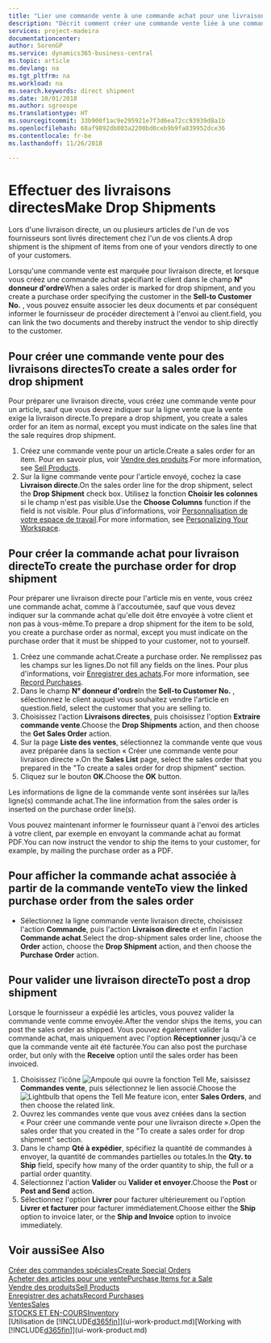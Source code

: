 ```yaml
---
title: "Lier une commande vente à une commande achat pour une livraison directe | Microsoft Docs"
description: "Décrit comment créer une commande vente liée à une commande achat pour permettre la livraison directe du fournisseur au client."
services: project-madeira
documentationcenter: 
author: SorenGP
ms.service: dynamics365-business-central
ms.topic: article
ms.devlang: na
ms.tgt_pltfrm: na
ms.workload: na
ms.search.keywords: direct shipment
ms.date: 10/01/2018
ms.author: sgroespe
ms.translationtype: HT
ms.sourcegitcommit: 33b900f1ac9e295921e7f3d6ea72cc93939d8a1b
ms.openlocfilehash: 68af9892db003a2200bd0ceb9b9fa839952dce36
ms.contentlocale: fr-be
ms.lasthandoff: 11/26/2018

---
```

# <a name="make-drop-shipments"></a><span data-ttu-id="0ff50-103">Effectuer des livraisons directes</span><span class="sxs-lookup"><span data-stu-id="0ff50-103">Make Drop Shipments</span></span>
<span data-ttu-id="0ff50-104">Lors d'une livraison directe, un ou plusieurs articles de l'un de vos fournisseurs sont livrés directement chez l'un de vos clients.</span><span class="sxs-lookup"><span data-stu-id="0ff50-104">A drop shipment is the shipment of items from one of your vendors directly to one of your customers.</span></span>

<span data-ttu-id="0ff50-105">Lorsqu'une commande vente est marquée pour livraison directe, et lorsque vous créez une commande achat spécifiant le client dans le champ **N° donneur d'ordre**</span><span class="sxs-lookup"><span data-stu-id="0ff50-105">When a sales order is marked for drop shipment, and you create a purchase order specifying the customer in the **Sell-to Customer No.**</span></span> <span data-ttu-id="0ff50-106">, vous pouvez ensuite associer les deux documents et par conséquent informer le fournisseur de procéder directement à l'envoi au client.</span><span class="sxs-lookup"><span data-stu-id="0ff50-106">field, you can link the two documents and thereby instruct the vendor to ship directly to the customer.</span></span>

## <a name="to-create-a-sales-order-for-drop-shipment"></a><span data-ttu-id="0ff50-107">Pour créer une commande vente pour des livraisons directes</span><span class="sxs-lookup"><span data-stu-id="0ff50-107">To create a sales order for drop shipment</span></span>
<span data-ttu-id="0ff50-108">Pour préparer une livraison directe, vous créez une commande vente pour un article, sauf que vous devez indiquer sur la ligne vente que la vente exige la livraison directe.</span><span class="sxs-lookup"><span data-stu-id="0ff50-108">To prepare a drop shipment, you create a sales order for an item as normal, except you must indicate on the sales line that the sale requires drop shipment.</span></span>

1. <span data-ttu-id="0ff50-109">Créez une commande vente pour un article.</span><span class="sxs-lookup"><span data-stu-id="0ff50-109">Create a sales order for an item.</span></span> <span data-ttu-id="0ff50-110">Pour en savoir plus, voir [Vendre des produits](sales-how-sell-products.md).</span><span class="sxs-lookup"><span data-stu-id="0ff50-110">For more information, see [Sell Products](sales-how-sell-products.md).</span></span>
2. <span data-ttu-id="0ff50-111">Sur la ligne commande vente pour l'article envoyé, cochez la case **Livraison directe**.</span><span class="sxs-lookup"><span data-stu-id="0ff50-111">On the sales order line for the drop shipment, select the **Drop Shipment** check box.</span></span> <span data-ttu-id="0ff50-112">Utilisez la fonction **Choisir les colonnes** si le champ n'est pas visible.</span><span class="sxs-lookup"><span data-stu-id="0ff50-112">Use the **Choose Columns** function if the field is not visible.</span></span> <span data-ttu-id="0ff50-113">Pour plus d'informations, voir [Personnalisation de votre espace de travail](ui-personalization-user.md).</span><span class="sxs-lookup"><span data-stu-id="0ff50-113">For more information, see [Personalizing Your Workspace](ui-personalization-user.md).</span></span>

## <a name="to-create-the-purchase-order-for-drop-shipment"></a><span data-ttu-id="0ff50-114">Pour créer la commande achat pour livraison directe</span><span class="sxs-lookup"><span data-stu-id="0ff50-114">To create the purchase order for drop shipment</span></span>
<span data-ttu-id="0ff50-115">Pour préparer une livraison directe pour l'article mis en vente, vous créez une commande achat, comme à l'accoutumée, sauf que vous devez indiquer sur la commande achat qu'elle doit être envoyée à votre client et non pas à vous-même.</span><span class="sxs-lookup"><span data-stu-id="0ff50-115">To prepare a drop shipment for the item to be sold, you create a purchase order as normal, except you must indicate on the purchase order that it must be shipped to your customer, not to yourself.</span></span>

1. <span data-ttu-id="0ff50-116">Créez une commande achat.</span><span class="sxs-lookup"><span data-stu-id="0ff50-116">Create a purchase order.</span></span> <span data-ttu-id="0ff50-117">Ne remplissez pas les champs sur les lignes.</span><span class="sxs-lookup"><span data-stu-id="0ff50-117">Do not fill any fields on the lines.</span></span> <span data-ttu-id="0ff50-118">Pour plus d'informations, voir [Enregistrer des achats](purchasing-how-record-purchases.md).</span><span class="sxs-lookup"><span data-stu-id="0ff50-118">For more information, see [Record Purchases](purchasing-how-record-purchases.md).</span></span>
2. <span data-ttu-id="0ff50-119">Dans le champ **N° donneur d'ordre**</span><span class="sxs-lookup"><span data-stu-id="0ff50-119">In the **Sell-to Customer No.**</span></span> <span data-ttu-id="0ff50-120">, sélectionnez le client auquel vous souhaitez vendre l'article en question.</span><span class="sxs-lookup"><span data-stu-id="0ff50-120">field, select the customer that you are selling to.</span></span>
3. <span data-ttu-id="0ff50-121">Choisissez l'action **Livraisons directes**, puis choisissez l'option **Extraire commande vente**.</span><span class="sxs-lookup"><span data-stu-id="0ff50-121">Choose the **Drop Shipments** action, and then choose the **Get Sales Order** action.</span></span>
4. <span data-ttu-id="0ff50-122">Sur la page **Liste des ventes**, sélectionnez la commande vente que vous avez préparée dans la section « Créer une commande vente pour livraison directe ».</span><span class="sxs-lookup"><span data-stu-id="0ff50-122">On the **Sales List** page, select the sales order that you prepared in the "To create a sales order for drop shipment" section.</span></span>
5. <span data-ttu-id="0ff50-123">Cliquez sur le bouton **OK**.</span><span class="sxs-lookup"><span data-stu-id="0ff50-123">Choose the **OK** button.</span></span>

<span data-ttu-id="0ff50-124">Les informations de ligne de la commande vente sont insérées sur la/les ligne(s) commande achat.</span><span class="sxs-lookup"><span data-stu-id="0ff50-124">The line information from the sales order is inserted on the purchase order line(s).</span></span>

<span data-ttu-id="0ff50-125">Vous pouvez maintenant informer le fournisseur quant à l'envoi des articles à votre client, par exemple en envoyant la commande achat au format PDF.</span><span class="sxs-lookup"><span data-stu-id="0ff50-125">You can now instruct the vendor to ship the items to your customer, for example, by mailing the purchase order as a PDF.</span></span>     

## <a name="to-view-the-linked-purchase-order-from-the-sales-order"></a><span data-ttu-id="0ff50-126">Pour afficher la commande achat associée à partir de la commande vente</span><span class="sxs-lookup"><span data-stu-id="0ff50-126">To view the linked purchase order from the sales order</span></span>
* <span data-ttu-id="0ff50-127">Sélectionnez la ligne commande vente livraison directe, choisissez l'action **Commande**, puis l'action **Livraison directe** et enfin l'action **Commande achat**.</span><span class="sxs-lookup"><span data-stu-id="0ff50-127">Select the drop-shipment sales order line, choose the **Order** action, choose the **Drop Shipment** action, and then choose the **Purchase Order** action.</span></span>

## <a name="to-post-a-drop-shipment"></a><span data-ttu-id="0ff50-128">Pour valider une livraison directe</span><span class="sxs-lookup"><span data-stu-id="0ff50-128">To post a drop shipment</span></span>
<span data-ttu-id="0ff50-129">Lorsque le fournisseur a expédié les articles, vous pouvez valider la commande vente comme envoyée.</span><span class="sxs-lookup"><span data-stu-id="0ff50-129">After the vendor ships the items, you can post the sales order as shipped.</span></span> <span data-ttu-id="0ff50-130">Vous pouvez également valider la commande achat, mais uniquement avec l'option **Réceptionner** jusqu'à ce que la commande vente ait été facturée.</span><span class="sxs-lookup"><span data-stu-id="0ff50-130">You can also post the purchase order, but only with the **Receive** option until the sales order has been invoiced.</span></span>

1. <span data-ttu-id="0ff50-131">Choisissez l'icône ![Ampoule qui ouvre la fonction Tell Me](media/ui-search/search_small.png "Dites-moi ce que vous voulez faire"), saisissez **Commandes vente**, puis sélectionnez le lien associé.</span><span class="sxs-lookup"><span data-stu-id="0ff50-131">Choose the ![Lightbulb that opens the Tell Me feature](media/ui-search/search_small.png "Tell me what you want to do") icon, enter **Sales Orders**, and then choose the related link.</span></span>
2. <span data-ttu-id="0ff50-132">Ouvrez les commandes vente que vous avez créées dans la section « Pour créer une commande vente pour une livraison directe ».</span><span class="sxs-lookup"><span data-stu-id="0ff50-132">Open the sales order that you created in the "To create a sales order for drop shipment" section.</span></span>
3. <span data-ttu-id="0ff50-133">Dans le champ **Qté à expédier**, spécifiez la quantité de commandes à envoyer, la quantité de commandes partielles ou totales.</span><span class="sxs-lookup"><span data-stu-id="0ff50-133">In the **Qty. to Ship** field, specify how many of the order quantity to ship, the full or a partial order quantity.</span></span>
4. <span data-ttu-id="0ff50-134">Sélectionnez l'action **Valider** ou **Valider et envoyer**.</span><span class="sxs-lookup"><span data-stu-id="0ff50-134">Choose the **Post** or **Post and Send** action.</span></span>
5. <span data-ttu-id="0ff50-135">Sélectionnez l'option **Livrer** pour facturer ultérieurement ou l'option **Livrer et facturer** pour facturer immédiatement.</span><span class="sxs-lookup"><span data-stu-id="0ff50-135">Choose either the **Ship** option to invoice later, or the **Ship and Invoice** option to invoice immediately.</span></span>

## <a name="see-also"></a><span data-ttu-id="0ff50-136">Voir aussi</span><span class="sxs-lookup"><span data-stu-id="0ff50-136">See Also</span></span>
[<span data-ttu-id="0ff50-137">Créer des commandes spéciales</span><span class="sxs-lookup"><span data-stu-id="0ff50-137">Create Special Orders</span></span>](sales-how-to-create-special-orders.md)  
[<span data-ttu-id="0ff50-138">Acheter des articles pour une vente</span><span class="sxs-lookup"><span data-stu-id="0ff50-138">Purchase Items for a Sale</span></span>](purchasing-how-purchase-products-sale.md)  
[<span data-ttu-id="0ff50-139">Vendre des produits</span><span class="sxs-lookup"><span data-stu-id="0ff50-139">Sell Products</span></span>](sales-how-sell-products.md)  
[<span data-ttu-id="0ff50-140">Enregistrer des achats</span><span class="sxs-lookup"><span data-stu-id="0ff50-140">Record Purchases</span></span>](purchasing-how-record-purchases.md)  
[<span data-ttu-id="0ff50-141">Ventes</span><span class="sxs-lookup"><span data-stu-id="0ff50-141">Sales</span></span>](sales-manage-sales.md)  
[<span data-ttu-id="0ff50-142">STOCKS ET EN-COURS</span><span class="sxs-lookup"><span data-stu-id="0ff50-142">Inventory</span></span>](inventory-manage-inventory.md)  
<span data-ttu-id="0ff50-143">[Utilisation de [!INCLUDE[d365fin](includes/d365fin_md.md)]](ui-work-product.md)</span><span class="sxs-lookup"><span data-stu-id="0ff50-143">[Working with [!INCLUDE[d365fin](includes/d365fin_md.md)]](ui-work-product.md)</span></span>


